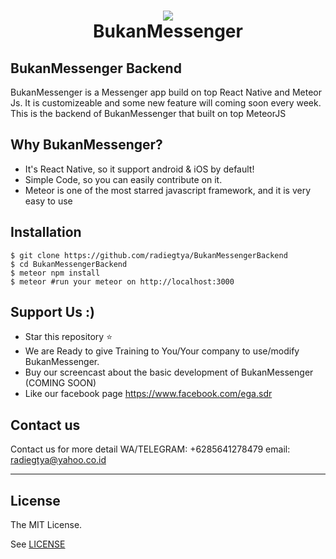 
<h1 align="center">
  <img src="https://github.com/radiegtya/BukanMessenger/blob/master/logo.png"/><br>
  BukanMessenger
</h1>

## BukanMessenger Backend

BukanMessenger is a Messenger app build on top React Native and Meteor Js. 
It is customizeable and some new feature will coming soon every week.
This is the backend of BukanMessenger that built on top MeteorJS

## Why BukanMessenger?
* It's React Native, so it support android & iOS by default!
* Simple Code, so you can easily contribute on it.
* Meteor is one of the most starred javascript framework, and it is very easy to use

## Installation
```
$ git clone https://github.com/radiegtya/BukanMessengerBackend
$ cd BukanMessengerBackend
$ meteor npm install
$ meteor #run your meteor on http://localhost:3000
```

## Support Us :)
* Star this repository :star:
* We are Ready to give Training to You/Your company to use/modify BukanMessenger. 
* Buy our screencast about the basic development of BukanMessenger (COMING SOON)
* Like our facebook page https://www.facebook.com/ega.sdr

## Contact us
Contact us for more detail 
WA/TELEGRAM: +6285641278479
email: radiegtya@yahoo.co.id

----

## License

The MIT License.

See [LICENSE](LICENSE)
